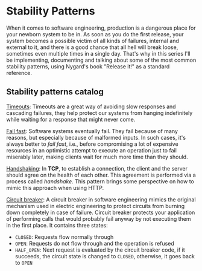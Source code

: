 # Stability Patterns

When it comes to software engineering, production is a dangerous place for your newborn system to be in. As soon as you do the first release, your system becomes a possible victim of all kinds of failures, internal and external to it, and there is a good chance that all hell will break loose, sometimes even multiple times in a single day. That's why in this series I'll be implementing, documenting and talking about some of the most common stability patterns, using Nygard's book "Release it!" as a standard reference.

## Stability patterns catalog

[Timeouts](https://github.com/kaiosilveira/nodejs-timeouts): Timeouts are a great way of avoiding slow responses and cascading failures, they help protect our systems from hanging indefinitely while waiting for a response that might never come.

[Fail fast](https://github.com/kaiosilveira/nodejs-fail-fast): Software systems eventually fail. They fail because of many reasons, but especially because of malformed inputs. In such cases, it's always better to _fail fast_, i.e., before compromising a lot of expensive resources in an optimistic attempt to execute an operation just to fail miserably later, making clients wait for much more time than they should.

[Handshaking](https://github.com/kaiosilveira/nodejs-handshaking): In **TCP**, to establish a connection, the client and the server should agree on the health of each other. This agreement is performed via a process called _handshake_. This pattern brings some perspective on how to mimic this approach when using HTTP.

[Circuit breaker](https://github.com/kaiosilveira/nodejs-circuit-breaker): A circuit breaker in software engineering mimics the original mechanism used in electric engineering to protect circuits from burning down completely in case of failure. Circuit breaker protects your application of performing calls that would probably fail anyway by not executing them in the first place. It contains three states:

- `CLOSED`: Requests flow normally through
- `OPEN`: Requests do not flow through and the operation is refused
- `HALF_OPEN`: Next request is evaluated by the circuit breaker code, if it succeeds, the circuit state is changed to `CLOSED`, otherwise, it goes back to `OPEN`
